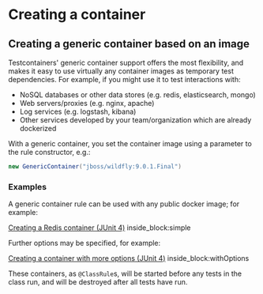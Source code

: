# Creating a container

## Creating a generic container based on an image

Testcontainers' generic container support offers the most flexibility, and makes it easy to use virtually any container
images as temporary test dependencies. For example, if you might use it to test interactions with:

* NoSQL databases or other data stores (e.g. redis, elasticsearch, mongo)
* Web servers/proxies (e.g. nginx, apache)
* Log services (e.g. logstash, kibana)
* Other services developed by your team/organization which are already dockerized

With a generic container, you set the container image using a parameter to the rule constructor, e.g.:
```java
new GenericContainer("jboss/wildfly:9.0.1.Final")
```

### Examples

A generic container rule can be used with any public docker image; for example:

<!--codeinclude--> 
[Creating a Redis container (JUnit 4)](../example/src/test/java/generic/ContainerCreationTest.java) inside_block:simple
<!--/codeinclude-->

Further options may be specified, for example:

<!--codeinclude--> 
[Creating a container with more options (JUnit 4)](../example/src/test/java/generic/ContainerCreationTest.java) inside_block:withOptions
<!--/codeinclude-->

These containers, as `@ClassRule`s, will be started before any tests in the class run, and will be destroyed after all
tests have run.
